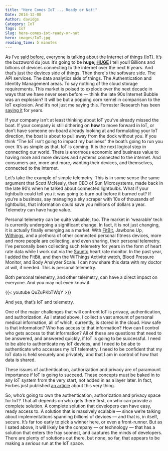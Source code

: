 ```yaml
---
title: "Here Comes IoT ... Ready or Not!"
Date: 2014-12-08
Author: davidgs
Category: IoT
Tags: IoT
Slug: here-comes-iot-ready-or-not
hero: images/IoT.jpg
reading_time: 5 minutes
---
```


As I’ve [said before](/posts/category/iot/whos-going-to-drive-iot-innovation), everyone is talking about the Internet of things (IoT). It’s the buzzword du jour. It’s going to be **huge, [HUGE](http://postscapes.com/internet-of-things-market-size)** I tell you!! Billions and billions of devices connecting to the internet over the next 6 years. And that’s just the devices side of things. Then there's the software side. The API services. The data analytics side of things. The Authentication and Identity Management areas. To say nothing of the cloud storage requirements. This market is poised to explode over the next decade in ways that we have never seen before — think the late 90s Internet Bubble was an explosion? It will be but a popping corn kernel in comparison to the IoT explosion. And it’s not just me saying this. Forrester Research has been [saying it](https://www.forrester.com/Prepare+IO+For+The+Internet+Of+Things/fulltext/-/E-RES93301) for years.

If your company isn’t at least thinking about IoT you’ve already missed the boat. If your company is still dithering on **how** to move forward in IoT, or don’t have someone on-board already looking at and formulating your IoT direction, the boat is about to pull away from the dock without you. If you think “The IoT isn’t going to impact my business” the boat’s going to run you over. It’s as simple as that. IoT is coming. It is the next logical step in connecting our world. There is enormous economic and business value to having more and more devices and systems connected to the internet. And consumers are, more and more, wanting their devices, and themselves, connected to the internet. 

Let’s take the example of simple telemetry. This is in some sense the same argument that Scott McNealy, then CEO of Sun Microsystems, made back in the late 90’s when he talked about connected lightbulbs. What if your lightbulb could tell you it was going to burn out before it burned out? If you’re a business, say managing a sky scraper with 10s of thousands of lightbulbs, that information could save you millions of dollars a year. Telemetry can have huge value. 

Personal telemetry can be quite valuable, too. The market in ‘wearable’ tech is currently undergoing a significant change. In fact, it is not just changing, it is actually finally emerging as a market. With [FitBit](http://www.fitbit.com/), Jawbone Up, [Withings](http://www.withings.com/), and a plethora of other connected personal fitness devices, more and more people are collecting, and even sharing, their personal telemetry. I’ve personally been collecting such telemetry for years in the form of heart rate data while I work out via the [Suunto](http://www.suunto.com/) heart rate monitor. In the past year, I added the FitBit, and then the WiThings Activité watch, Blood Pressure Monitor, and Body Analyzer Scale. I can now share this data with my doctor at will, if needed. This is personal telemetry. 

Both personal telemetry, and other telemetry, can have a direct impact on everyone. And you may not even know it. 

{{< youtube QuZuPKbTWqY >}}

And yes, that’s IoT and telemetry.

One of the major challenges that will confront IoT is privacy, authentication, and authorization. As I stated above, I collect a vast amount of personal medical information, all of which, currently, is stored in the cloud. How safe is that information? Who has access to that information? How can **I** control who gets access to that information? All of these are questions that need to be answered, and answered quickly, if IoT is going to be successful. I need to be able to authenticate my IoT devices, and I need to be abe to authenticate who accesses my IoT telemetry. I need to be confident that my IoT data is held securely and privately, and that I am in control of how that data is shared.

These issues of authentication, authorization and privacy are of paramount importance if IoT is going to succeed. These concepts must be baked in to any IoT system from the very start, not added in as a layer later. In fact, Forbes just published [an article](http://www.forbes.com/sites/robertvamosi/2014/12/03/iot-trust-and-the-emerging-market-of-one/) about this very thing. 

So, who’s going to own the authentication, authorization and privacy space for IoT? That all depends on who gets there first, on who can provide a complete solution. A complete solution that developers can have easy, ready access to. A solution that is massively scalable — since we’re talking about implementations spanning billions of devices — and that is, in itself, secure. It’s far too early to pick a winner here, or even a front-runner. But as I sated above, it will likely be the company — or technology — that has a solution that enters the fray soonest, and captures the minds of developers. There are plenty of solutions out there, but none, so far, that appears to be making a *serious* run at the IoT space. 
